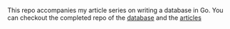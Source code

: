 This repo accompanies my article series on writing a database in Go.
You can checkout the completed repo of the [database](https://github.com/amit-davidson/LibraDB) and the [articles](https://betterprogramming.pub/build-a-nosql-database-from-the-scratch-in-1000-lines-of-code-8ed1c15ed924)
